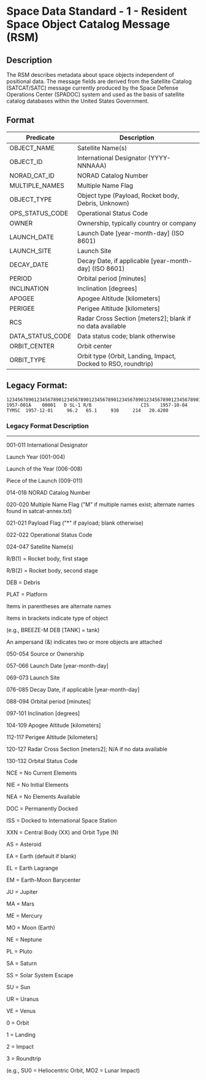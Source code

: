 # Space Data Standard - 1 - Resident Space Object Catalog Message (RSM)


## Description

The RSM describes metadata about space objects independent of positional data. The message fields are derived from the Satellite Catalog (SATCAT/SATC) message currently produced by the Space Defense Operations Center (SPADOC) system and used as the basis of satellite catalog databases within the United States Government.

## Format

|Predicate |Description |
---|---|
OBJECT_NAME|Satellite Name(s)|
OBJECT_ID|International Designator (YYYY-NNNAAA)|
NORAD_CAT_ID|NORAD Catalog Number|
MULTIPLE_NAMES|Multiple Name Flag|
OBJECT_TYPE|Object type (Payload, Rocket body, Debris, Unknown)|
OPS_STATUS_CODE|Operational Status Code|
OWNER|Ownership, typically country or company|
LAUNCH_DATE|Launch Date [year-month-day] (ISO 8601)|
LAUNCH_SITE|Launch Site|
DECAY_DATE|Decay Date, if applicable [year-month-day] (ISO 8601)|
PERIOD|Orbital period [minutes]|
INCLINATION|Inclination [degrees]|
APOGEE|Apogee Altitude [kilometers]|
PERIGEE|Perigee Altitude [kilometers]|
RCS|Radar Cross Section [meters2]; blank if no data available|
DATA_STATUS_CODE|Data status code; blank otherwise|
ORBIT_CENTER|Orbit center|
ORBIT_TYPE|	Orbit type (Orbit, Landing, Impact, Docked to RSO, roundtrip)

## Legacy Format:


    1234567890123456789012345678901234567890123456789012345678901234567890123456789012345678901234567890123456789012345678901234567
    1957-001A    00001   D SL-1 R/B                  CIS    1957-10-04  TYMSC  1957-12-01     96.2   65.1     938     214   20.4200

### Legacy Format Description
----

001-011	International Designator

Launch Year (001-004)

Launch of the Year (006-008)

Piece of the Launch (009-011)

014-018	NORAD Catalog Number

020-020	Multiple Name Flag ("M" if multiple names exist; alternate 
names found in satcat-annex.txt)

021-021	Payload Flag ("*" if payload; blank otherwise)

022-022	Operational Status Code

024-047	Satellite Name(s)

R/B(1) = Rocket body, first stage

R/B(2) = Rocket body, second stage

DEB = Debris

PLAT = Platform

Items in parentheses are alternate names

Items in brackets indicate type of object

(e.g., BREEZE-M DEB [TANK] = tank)

An ampersand (&) indicates two or more objects are attached

050-054	Source or Ownership

057-066	Launch Date [year-month-day]

069-073	Launch Site

076-085	Decay Date, if applicable [year-month-day]

088-094	Orbital period [minutes]

097-101	Inclination [degrees]

104-109	Apogee Altitude [kilometers]

112-117	Perigee Altitude [kilometers]

120-127	Radar Cross Section [meters2]; N/A if no data available

130-132	Orbital Status Code

NCE = No Current Elements

NIE = No Initial Elements

NEA = No Elements Available

DOC = Permanently Docked

ISS = Docked to International Space Station

XXN = Central Body (XX) and Orbit Type (N)

AS = Asteroid

EA = Earth (default if blank)

EL = Earth Lagrange

EM = Earth-Moon Barycenter

JU = Jupiter

MA = Mars

ME = Mercury

MO = Moon (Earth)

NE = Neptune

PL = Pluto

SA = Saturn

SS = Solar System Escape

SU = Sun

UR = Uranus

VE = Venus

0 = Orbit

1 = Landing

2 = Impact

3 = Roundtrip

(e.g., SU0 = Heliocentric Orbit, MO2 = Lunar Impact)
